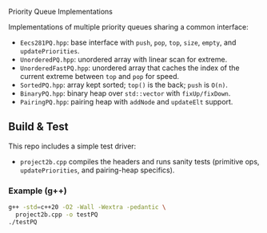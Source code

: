 Priority Queue Implementations

Implementations of multiple priority queues sharing a common interface:

- `Eecs281PQ.hpp`: base interface with `push`, `pop`, `top`, `size`, `empty`, and `updatePriorities`. 
- `UnorderedPQ.hpp`: unordered array with linear scan for extreme. 
- `UnorderedFastPQ.hpp`: unordered array that caches the index of the current extreme between `top` and `pop` for speed.  
- `SortedPQ.hpp`: array kept sorted; `top()` is the back; `push` is `O(n)`. 
- `BinaryPQ.hpp`: binary heap over `std::vector` with `fixUp/fixDown`. 
- `PairingPQ.hpp`: pairing heap with `addNode` and `updateElt` support.

## Build & Test
This repo includes a simple test driver:
- `project2b.cpp` compiles the headers and runs sanity tests (primitive ops, `updatePriorities`, and pairing-heap specifics). 

### Example (g++)
```bash
g++ -std=c++20 -O2 -Wall -Wextra -pedantic \
  project2b.cpp -o testPQ
./testPQ
